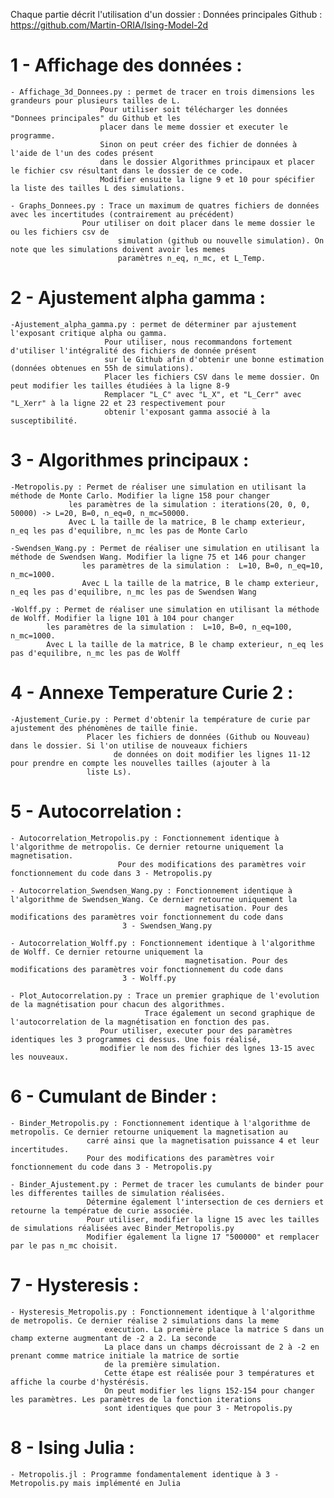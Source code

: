 Chaque partie décrit l'utilisation d'un dossier :
Données principales Github : https://github.com/Martin-ORIA/Ising-Model-2d


# 1 - Affichage des données :
	- Affichage_3d_Donnees.py : permet de tracer en trois dimensions les grandeurs pour plusieurs tailles de L.
					    Pour utiliser soit télécharger les données "Donnees principales" du Github et les
					    placer dans le meme dossier et executer le programme.
					    Sinon on peut créer des fichier de données à l'aide de l'un des codes présent
					    dans le dossier Algorithmes principaux et placer le fichier csv résultant dans le dossier de ce code.
					    Modifier ensuite la ligne 9 et 10 pour spécifier la liste des tailles L des simulations.	

	- Graphs_Donnees.py : Trace un maximum de quatres fichiers de données avec les incertitudes (contrairement au précédent)
				    Pour utiliser on doit placer dans le meme dossier le ou les fichiers csv de 
                            simulation (github ou nouvelle simulation). On note que les simulations doivent avoir les memes 
                            paramètres n_eq, n_mc, et L_Temp.


# 2 - Ajustement alpha gamma :
	-Ajustement_alpha_gamma.py : permet de déterminer par ajustement l'exposant critique alpha ou gamma.
					     Pour utiliser, nous recommandons fortement d'utiliser l'intégralité des fichiers de donnée présent
					     sur le Github afin d'obtenir une bonne estimation (données obtenues en 55h de simulations).
					     Placer les fichiers CSV dans le meme dossier. On peut modifier les tailles étudiées à la ligne 8-9
					     Remplacer "L_C" avec "L_X", et "L_Cerr" avec "L_Xerr" à la ligne 22 et 23 respectivement pour
					     obtenir l'exposant gamma associé à la susceptibilité.


# 3 - Algorithmes principaux :
	-Metropolis.py : Permet de réaliser une simulation en utilisant la méthode de Monte Carlo. Modifier la ligne 158 pour changer
			     les paramètres de la simulation : iterations(20, 0, 0, 50000) -> L=20, B=0, n_eq=0, n_mc=50000.
			     Avec L la taille de la matrice, B le champ exterieur, n_eq les pas d'equilibre, n_mc les pas de Monte Carlo
			     
	-Swendsen_Wang.py : Permet de réaliser une simulation en utilisant la méthode de Swendsen Wang. Modifier la ligne 75 et 146 pour changer
			        les paramètres de la simulation :  L=10, B=0, n_eq=10, n_mc=1000.
			        Avec L la taille de la matrice, B le champ exterieur, n_eq les pas d'equilibre, n_mc les pas de Swendsen Wang
				
	-Wolff.py : Permet de réaliser une simulation en utilisant la méthode de Wolff. Modifier la ligne 101 à 104 pour changer
			les paramètres de la simulation :  L=10, B=0, n_eq=100, n_mc=1000.
			Avec L la taille de la matrice, B le champ exterieur, n_eq les pas d'equilibre, n_mc les pas de Wolff

# 4 - Annexe Temperature Curie 2 :
	-Ajustement_Curie.py : Permet d'obtenir la température de curie par ajustement des phénomènes de taille finie.
				     Placer les fichiers de données (Github ou Nouveau) dans le dossier. Si l'on utilise de nouveaux fichiers
	                       de données on doit modifier les lignes 11-12 pour prendre en compte les nouvelles tailles (ajouter à la
				     liste Ls).

# 5 - Autocorrelation : 
	- Autocorrelation_Metropolis.py : Fonctionnement identique à l'algorithme de metropolis. Ce dernier retourne uniquement la magnetisation.
						    Pour des modifications des paramètres voir fonctionnement du code dans 3 - Metropolis.py
						    
	- Autocorrelation_Swendsen_Wang.py : Fonctionnement identique à l'algorithme de Swendsen_Wang. Ce dernier retourne uniquement la
                                           magnetisation. Pour des modifications des paramètres voir fonctionnement du code dans 
							 3 - Swendsen_Wang.py
							 
	- Autocorrelation_Wolff.py : Fonctionnement identique à l'algorithme de Wolff. Ce dernier retourne uniquement la
                                           magnetisation. Pour des modifications des paramètres voir fonctionnement du code dans 
							 3 - Wolff.py
							 
	- Plot_Autocorrelation.py : Trace un premier graphique de l'evolution de la magnétisation pour chacun des algorithmes. 
                                  Trace également un second graphique de l'autocorrelation de la magnétisation en fonction des pas.
					    Pour utiliser, executer pour des paramètres identiques les 3 programmes ci dessus. Une fois réalisé, 
					    modifier le nom des fichier des lgnes 13-15 avec les nouveaux.

# 6 - Cumulant de Binder :
	- Binder_Metropolis.py : Fonctionnement identique à l'algorithme de metropolis. Ce dernier retourne uniquement la magnetisation au
					 carré ainsi que la magnetisation puissance 4 et leur incertitudes.
					 Pour des modifications des paramètres voir fonctionnement du code dans 3 - Metropolis.py
					 
	- Binder_Ajustement.py : Permet de tracer les cumulants de binder pour les differentes tailles de simulation réalisées. 
					 Détermine également l'intersection de ces derniers et retourne la températue de curie associée.
					 Pour utiliser, modifier la ligne 15 avec les tailles de simulations réalisées avec Binder_Metropolis.py
					 Modifier également la ligne 17 "500000" et remplacer par le pas n_mc choisit.

# 7 - Hysteresis :
	- Hysteresis_Metropolis.py : Fonctionnement identique à l'algorithme de metropolis. Ce dernier réalise 2 simulations dans la meme 
					     execution. La première place la matrice S dans un champ externe augmentant de -2 a 2. La seconde 
					     La place dans un champs décroissant de 2 à -2 en prenant comme matrice initiale la matrice de sortie
					     de la première simulation.
					     Cette étape est réalisée pour 3 températures et affiche la courbe d'hystérésis.
					     On peut modifier les ligns 152-154 pour changer les paramètres. Les paramètres de la fonction iterations
					     sont identiques que pour 3 - Metropolis.py

# 8 - Ising Julia :
	- Metropolis.jl : Programme fondamentalement identique à 3 - Metropolis.py mais implémenté en Julia
